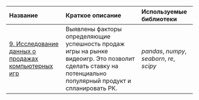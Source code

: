 | Название | Краткое описание | Используемые библиотеки | 
| :---------------------- | :---------------------- | :---------------------- |
| [9. Исследование данных о продажах компьютерных игр](https://github.com/GregoryGri/Ya_Practicum_projects/blob/main/9%20%D0%98%D1%81%D1%81%D0%BB%D0%B5%D0%B4%D0%BE%D0%B2%D0%B0%D0%BD%D0%B8%D0%B5%20%D0%BF%D1%80%D0%BE%D0%B4%D0%B0%D0%B6%20%D0%BA%D0%BE%D0%BC%D0%BF%D1%8C%D1%8E%D1%82%D0%B5%D1%80%D0%BD%D1%8B%D1%85%20%D0%B8%D0%B3%D1%80/gaming_industry.ipynb) | Выявлены факторы определяющие успешность продаж игры на рынке видеоигр. Это позволит сделать ставку на потенциально популярный продукт и спланировать РК.| *pandas*, *numpy*, *seaborn*, *re*, *scipy*|
